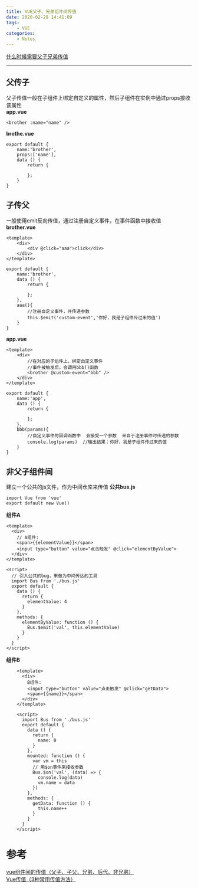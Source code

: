 ```yaml
---
title: VUE父子、兄弟组件间传值
date: 2020-02-28 14:41:09
tags:
    - VUE
categories:
    - Notes
---
```

[什么时候需要父子兄弟传值](https://segmentfault.com/q/1010000023655790)

<!-- more-->
---

## 父传子
父子传值一般在子组件上绑定自定义的属性，然后子组件在实例中通过props接收该属性  
**app.vue**
```VUE
<brother :name="name" />
```
**brothe.vue**
```JS
export default {
    name:'brother',
    props:['name'],
    data () {
        return {
           
        };
    }
}
```

## 子传父
一般使用emit反向传值，通过注册自定义事件，在事件函数中接收值  
**brother.vue**
```VUE
<template>
    <div>
        <div @click="aaa">click</div>
    </div>
</template>
```
```JS
export default {
    name:'brother',
    data () {
        return {
           
        };
    },
    aaa(){
        //注册自定义事件，并传递参数
        this.$emit('custom-event','你好，我是子组件传过来的值')
    }
}
```
**app.vue**
```vue
<template>
    <div>
        //在对应的子组件上，绑定自定义事件
        //事件被触发后，会调用bbb()函数
        <brother @custom-event="bbb" />
    </div>
</template>
```
```JS
export default {
    name:'app',
    data () {
        return {
           
        };
    },
    bbb(params){
        //自定义事件的回调函数中  会接受一个参数  来自于注册事件时传递的参数
        console.log(params)  //输出结果：你好，我是子组件传过来的值
    }
}
```

## 非父子组件间
建立一个公共的js文件，作为中间仓库来传值
**公共bus.js**
```JS
import Vue from 'vue'
export default new Vue()
```
**组件A**
```JS
<template>
  <div>
    // A组件:
    <span>{{elementValue}}</span>
    <input type="button" value="点击触发" @click="elementByValue">
  </div>
</template>

<script>
  // 引入公共的bug，来做为中间传达的工具
  import Bus from './bus.js'
  export default {
    data () {
      return {
        elementValue: 4
      }
    },
    methods: {
      elementByValue: function () {
        Bus.$emit('val', this.elementValue)
      }
    }
  }
</script>
```
**组件B**
```JS
    <template>
      <div>
        B组件:
        <input type="button" value="点击触发" @click="getData">
        <span>{{name}}</span>
      </div>
    </template>

    <script>
      import Bus from './bus.js'
      export default {
        data () {
          return {
            name: 0
          }
        },
        mounted: function () {
          var vm = this
          // 用$on事件来接收参数
          Bus.$on('val', (data) => {
            console.log(data)
            vm.name = data
          })
        },
        methods: {
          getData: function () {
            this.name++
          }
        }
      }
    </script>

```

# 参考
[vue组件间的传值（父子、子父、兄弟、后代、非兄弟）](https://blog.csdn.net/qq_43161149/article/details/89191564)  
[Vue传值（3种常用传值方法）](https://blog.csdn.net/jgs525/article/details/90453726?depth_1-utm_source=distribute.pc_relevant.none-task&utm_source=distribute.pc_relevant.none-task)